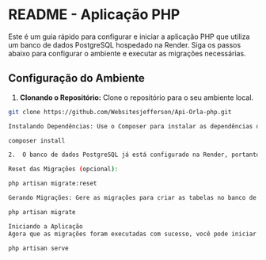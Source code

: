 # README - Aplicação PHP

Este é um guia rápido para configurar e iniciar a aplicação PHP que utiliza um banco de dados PostgreSQL hospedado na Render. Siga os passos abaixo para configurar o ambiente e executar as migrações necessárias.

## Configuração do Ambiente

1. **Clonando o Repositório:** Clone o repositório para o seu ambiente local.

```bash
git clone https://github.com/Websitesjefferson/Api-Orla-php.git

Instalando Dependências: Use o Composer para instalar as dependências do projeto.

composer install

2.  O banco de dados PostgreSQL já está configurado na Render, portanto, você não precisa fazer nenhuma configuração adicional.

Reset das Migrações (opcional):

php artisan migrate:reset

Gerando Migrações: Gere as migrações para criar as tabelas no banco de dados:

php artisan migrate

Iniciando a Aplicação
Agora que as migrações foram executadas com sucesso, você pode iniciar a aplicação PHP com o seguinte comando:

php artisan serve

